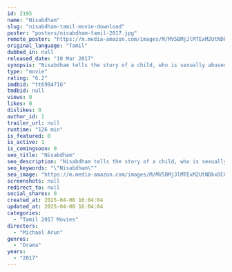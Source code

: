 ```yaml
---
id: 2195
name: "Nisabdham"
slug: "nisabdham-tamil-movie-download"
poster: "posters/nisabdham-tamil-2017.jpg"
remote_poster: "https://m.media-amazon.com/images/M/MV5BMjJlMTExM2UtNDkxOC00Mzk0LWIyNDgtY2ViMzg4NGMwNWUyXkEyXkFqcGdeQXVyNzcxNjgzMjU@._V1_SX300.jpg"
original_language: "Tamil"
dubbed_in: null
released_date: "10 Mar 2017"
synopsis: "Nisabdham tells the story of a child, who is sexually abused and how her parents tackle the situation."
type: "movie"
rating: "6.2"
imdbid: "tt6984716"
tmdbid: null
views: 0
likes: 0
dislikes: 0
author_id: 1
trailer_url: null
runtime: "126 min"
is_featured: 0
is_active: 1
is_comingsoon: 0
seo_title: "Nisabdham"
seo_description: "Nisabdham tells the story of a child, who is sexually abused and how her parents tackle the situation."
seo_keywords: "\"Nisabdham\""
seo_image: "https://m.media-amazon.com/images/M/MV5BMjJlMTExM2UtNDkxOC00Mzk0LWIyNDgtY2ViMzg4NGMwNWUyXkEyXkFqcGdeQXVyNzcxNjgzMjU@._V1_SX300.jpg"
screenshots: null
redirect_to: null
social_shares: 0
created_at: 2025-04-08 16:04:04
updated_at: 2025-04-08 16:04:04
categories:
  - "Tamil 2017 Movies"
directors:
  - "Michael Arun"
genres:
  - "Drama"
years:
  - "2017"
---
```

